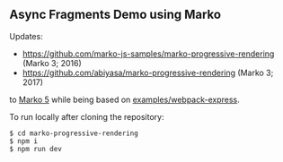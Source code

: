 Async Fragments Demo using Marko
---

Updates:

* https://github.com/marko-js-samples/marko-progressive-rendering (Marko 3; 2016)
* https://github.com/abiyasa/marko-progressive-rendering (Marko 3; 2017)

to [Marko 5](https://markojs.com/) while being based on [examples/webpack-express](https://github.com/marko-js/examples/tree/master/examples/webpack-express).

To run locally after cloning the repository:

```ShellSession
$ cd marko-progressive-rendering
$ npm i
$ npm run dev
```

